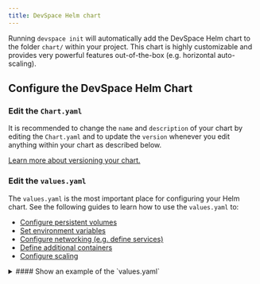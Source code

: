 ```yaml
---
title: DevSpace Helm chart
---
```


Running `devspace init` will automatically add the DevSpace Helm chart to the folder `chart/` within your project. This chart is highly customizable and provides very powerful features out-of-the-box (e.g. horizontal auto-scaling).

## Configure the DevSpace Helm Chart

### Edit the `Chart.yaml`
It is recommended to change the `name` and `description` of your chart by editing the `Chart.yaml` and to update the `version` whenever you edit anything within your chart as described below.

[Learn more about versioning your chart.](https://docs.helm.sh/chart_best_practices/#version-numbers)

### Edit the `values.yaml`
The `values.yaml` is the most important place for configuring your Helm chart. See the following guides to learn how to use the `values.yaml` to:
- [Configure persistent volumes](./persistent-volumes)
- [Set environment variables](./environment-variables)
- [Configure networking (e.g. define services)](./networking#TODO)
- [Define additional containers](./containers)
- [Configure scaling](./scaling)

<details>
<summary>
#### Show an example of the `values.yaml`
</summary>
```yaml
components:
- name: default
  replicas: 1
  containers:
  - name: default
    image: dscr.io/username/image
    command:
    - "sleep"
    args:
    - "999999999"
    resources:
      limits:
        cpu: "200m"
        memory: "300Mi"
        ephemeralStorage: "1Gi"
      requests: 
        cpu: "100m"
        memory: "100Mi"
        ephemeralStorage: "500Mi"
    env:
    - name: MY_ENV_VAR
      value: "test123"
    volumeMounts:
    - containerPath: /usr/share/nginx/html
      volume:
        name: nginx
        path: /nginx/html
        readOnly: false
  service:
    name: external
    type: ClusterIP
    ports:
    - externalPort: 80
      containerPort: 3000
  autoScaling:
    horizontal:
      maxReplicas: 4
      averageCPU: 80
      averageMemory: "200Mi"

volumes:
- name: nginx
  size: "2Gi"

pullSecrets:
- custom-pull-secret
```
</details>

By default, `devspace init` will create a minimal `values.yaml` containing the most important configuration options.

### Add dependencies in `requirements.yaml`
Generally, it is recommended to use `devspace add package [CHART_NAME]` to add a dependency and `devspace remove package [CHART_NAME]` to remove a dependency instead of manually editing the `requirements.yaml`. However, it can be useful to edit the `requirements.yaml` to change the version of a dependency.

Learn more about [adding and removing packages](./packges).

### Customize `templates/`

> It is highly recommended **NOT** to edit any files within the `template/` folder of the DevSpace Helm chart.

You can [add custom templates or Kubernetes manifests](./custom-manifests) if needed. It is, however, recommended that you prefix the filenames with `_` to allow you to run `devspace update chart` to [update your DevSpace Helm chart](#update-the-devspace-helm-chart) without breaking anything.

## Update the DevSpace Helm chart
The DevSpace Helm chart is constantly being improved. To get the newest version of it, you can run `devspace update chart`.

> Updating the DevSpace Helm chart will only add or modify files in `template/`.

If you want to add custom template files in `templates/`, you should prefix the filename of the custom templates with `_` to make sure that they will not be overwritten when running `devspace update chart`.

[Learn more about adding custom templates and manifests.](./custom-manifests)

---
## FAQ

<details>
<summary>
### Why should I use the DevSpace Helm chart?
</summary>
The DevSpace Helm chart is optimized for developer productivity and provides the following benefits:
- Follows the [best practices for Helm charts](https://docs.helm.sh/chart_best_practices)
- Easy configuration for horizontal auto-scaling
- Out-of-the-box ingress connectivity via service `external`
- Simple service configuration for your deployments
- Automatic provisioning of pods as StatefulSets if volumes are attached
- Automatic provisioning of pods as Deployments if they are stateless
- Optimized for easy rollbacks if chart deployment fails
- Easy updates via `devspace update chart`
</details>
